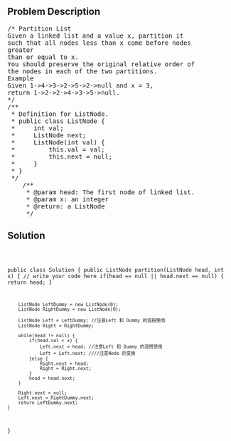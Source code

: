 <!--
<style>
  body { font-family: Arial, sans-serif; }
  .container { max-width: 100%; margin: 0 auto; padding: 10px; }
  .comment-block { max-width: 30%; background-color: #f9f9f9; padding: 10px; border-left: 5px solid #ccc; overflow-wrap: break-word; white-space: pre-wrap; }
  .code-block { background-color: #f4f4f4; padding: 10px; border: 1px solid #ddd; overflow-wrap: break-word; white-space: pre-wrap; }
</style>
-->

<div class='container'>
<h2>Problem Description</h2>
<div class='comment-block'>
<pre>
/* Partition List
Given a linked list and a value x, partition it
such that all nodes less than x come before nodes
greater
than or equal to x.
You should preserve the original relative order of
the nodes in each of the two partitions.
Example
Given 1->4->3->2->5->2->null and x = 3,
return 1->2->2->4->3->5->null.
*/
/**
 * Definition for ListNode.
 * public class ListNode {
 *     int val;
 *     ListNode next;
 *     ListNode(int val) {
 *         this.val = val;
 *         this.next = null;
 *     }
 * }
 */
    /**
     * @param head: The first node of linked list.
     * @param x: an integer
     * @return: a ListNode
     */
</pre>
</div>

<h2>Solution</h2>
<div class='code-block'>
<pre><code class='language-java'>

public class Solution {
    public ListNode partition(ListNode head, int x) {
        // write your code here
        if(head == null || head.next == null) {
            return head;
        }
        
        ListNode LeftDummy = new ListNode(0);
        ListNode RightDummy = new ListNode(0);
        
        ListNode Left = LeftDummy; //注意Left 和 Dummy 的混搭使用
        ListNode Right = RightDummy;
        
        while(head != null) {
            if(head.val < x) {
                Left.next = head; //注意Left 和 Dummy 的混搭使用
                Left = Left.next; ////注意Node 的变换
            }else {
                Right.next = head;
                Right = Right.next;
            }
            head = head.next;
        }
        
        Right.next = null;
        Left.next = RightDummy.next;
        return LeftDummy.next;
    }
}
</code></pre>
</div>
</div>
